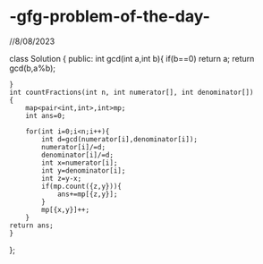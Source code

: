 # -gfg-problem-of-the-day-

//8/08/2023

class Solution
{
    public:
    int gcd(int a,int b){
        if(b==0)
        return a;
        return gcd(b,a%b);
        
    }
    int countFractions(int n, int numerator[], int denominator[])
    {
        map<pair<int,int>,int>mp;
        int ans=0;
        
        for(int i=0;i<n;i++){
            int d=gcd(numerator[i],denominator[i]);
            numerator[i]/=d;
            denominator[i]/=d;
            int x=numerator[i];
            int y=denominator[i];
            int z=y-x;
            if(mp.count({z,y})){
                ans+=mp[{z,y}];
            }
            mp[{x,y}]++;
        }
    return ans;
    }
};
